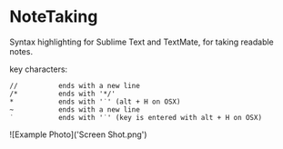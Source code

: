 # NoteTaking
Syntax highlighting for Sublime Text and TextMate, for taking readable notes.

key characters:

    //          ends with a new line
    /*          ends with '*/'
    *           ends with '˙' (alt + H on OSX)
    ~           ends with a new line
    ˙           ends with '˙' (key is entered with alt + H on OSX)

![Example Photo]('Screen Shot.png')
